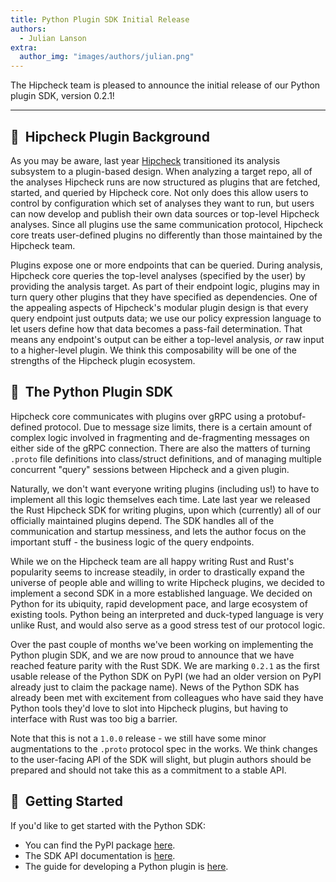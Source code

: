 ```yaml
---
title: Python Plugin SDK Initial Release
authors:
  - Julian Lanson
extra:
  author_img: "images/authors/julian.png"
---
```


The Hipcheck team is pleased to announce the initial release of our Python
plugin SDK, version 0.2.1!

<!-- more -->

---

## 📖&nbsp;&nbsp;Hipcheck Plugin Background

As you may be aware, last year [Hipcheck][hc] transitioned its analysis
subsystem to a plugin-based design. When analyzing a target repo, all of the
analyses Hipcheck runs are now structured as plugins that are fetched, started,
and queried by Hipcheck core. Not only does this allow users to control by
configuration which set of analyses they want to run, but users can now develop
and publish their own data sources or top-level Hipcheck analyses. Since all
plugins use the same communication protocol, Hipcheck core treats user-defined
plugins no differently than those maintained by the Hipcheck team.

Plugins expose one or more endpoints that can be queried. During analysis,
Hipcheck core queries the top-level analyses (specified by the user) by providing
the analysis target. As part of their endpoint logic, plugins may in
turn query other plugins that they have specified as dependencies. One of the
appealing aspects of Hipcheck's modular plugin design is that every query
endpoint just outputs data; we use our policy expression language to let users
define how that data becomes a pass-fail determination. That means any
endpoint's output can be either a top-level analysis, _or_ raw input to a
higher-level plugin. We think this composability will be one of the strengths of
the Hipcheck plugin ecosystem.

## 🐍&nbsp;&nbsp;The Python Plugin SDK

Hipcheck core communicates with plugins over gRPC using a protobuf-defined
protocol. Due to message size limits, there is a certain amount of complex logic
involved in fragmenting and de-fragmenting messages on either side of the gRPC
connection. There are also the matters of turning `.proto` file definitions into
class/struct definitions, and of managing multiple concurrent "query" sessions
between Hipcheck and a given plugin.

Naturally, we don't want everyone writing plugins (including us!) to have to
implement all this logic themselves each time. Late last year we released the
Rust Hipcheck SDK for writing plugins, upon which (currently) all of our
officially maintained plugins depend. The SDK handles all of the communication
and startup messiness, and lets the author focus on the important stuff - the
business logic of the query endpoints.

While we on the Hipcheck team are all happy writing Rust and Rust's popularity
seems to increase steadily, in order to drastically expand the universe of
people able and willing to write Hipcheck plugins, we decided to implement a
second SDK in a more established language. We decided on Python for
its ubiquity, rapid development pace, and large ecosystem of existing tools.
Python being an interpreted and duck-typed language is very unlike Rust, and
would also serve as a good stress test of our protocol logic.

Over the past couple of months we've been working on implementing the Python
plugin SDK, and we are now proud to announce that we have reached feature parity
with the Rust SDK. We are marking `0.2.1` as the first usable release of the
Python SDK on PyPI (we had an older version on PyPI already just to claim the
package name). News of the Python SDK has already been met with excitement from
colleagues who have said they have Python tools they'd love to slot into
Hipcheck plugins, but having to interface with Rust was too big a barrier.

Note that this is not a `1.0.0` release - we still have some minor augmentations
to the `.proto` protocol spec in the works. We think changes to the user-facing
API of the SDK will slight, but plugin authors should be prepared and should not
take this as a commitment to a stable API.

## 🏁&nbsp;&nbsp;Getting Started

If you'd like to get started with the Python SDK:

- You can find the PyPI package [here][pypi-release].
- The SDK API documentation is [here][api-docs].
- The guide for developing a Python plugin is [here][plugin-dev].

[hc]: https://hipcheck.mitre.org/
[pypi-release]: https://pypi.org/project/hipcheck-sdk/
[api-docs]: https://hipcheck.mitre.org/sdk/python/hipcheck_sdk.html
[plugin-dev]: https://hipcheck.mitre.org/docs/guide/making-plugins/python-sdk/
